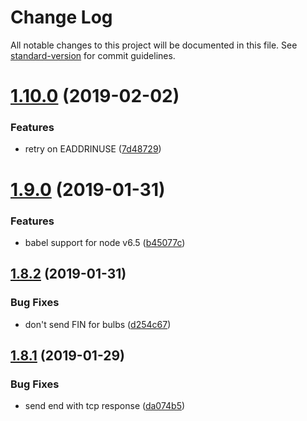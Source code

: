# Change Log

All notable changes to this project will be documented in this file. See [standard-version](https://github.com/conventional-changelog/standard-version) for commit guidelines.

<a name="1.10.0"></a>
# [1.10.0](https://github.com/plasticrake/tplink-smarthome-simulator/compare/v1.9.0...v1.10.0) (2019-02-02)


### Features

* retry on EADDRINUSE ([7d48729](https://github.com/plasticrake/tplink-smarthome-simulator/commit/7d48729))



<a name="1.9.0"></a>
# [1.9.0](https://github.com/plasticrake/tplink-smarthome-simulator/compare/v1.8.2...v1.9.0) (2019-01-31)


### Features

* babel support for node v6.5 ([b45077c](https://github.com/plasticrake/tplink-smarthome-simulator/commit/b45077c))



<a name="1.8.2"></a>
## [1.8.2](https://github.com/plasticrake/tplink-smarthome-simulator/compare/v1.8.1...v1.8.2) (2019-01-31)


### Bug Fixes

* don't send FIN for bulbs ([d254c67](https://github.com/plasticrake/tplink-smarthome-simulator/commit/d254c67))



<a name="1.8.1"></a>
## [1.8.1](https://github.com/plasticrake/tplink-smarthome-simulator/compare/v1.8.0...v1.8.1) (2019-01-29)


### Bug Fixes

* send end with tcp response ([da074b5](https://github.com/plasticrake/tplink-smarthome-simulator/commit/da074b5))
